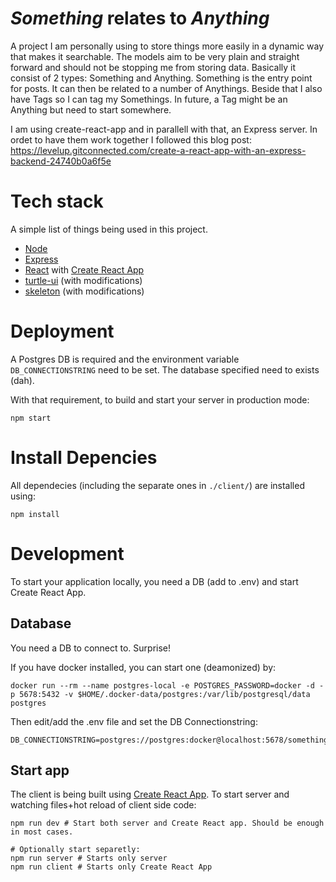 

# _Something_ relates to _Anything_

A project I am personally using to store things more easily in a dynamic way that makes it searchable. The models aim to be very plain and straight forward and should not be stopping me from storing data. Basically it consist of 2 types: Something and Anything. Something is the entry point for posts. It can then be related to a number of Anythings. Beside that I also have Tags so I can tag my Somethings. In future, a Tag might be an Anything but need to start somewhere.

I am using create-react-app and in parallell with that, an Express server. In ordet to have them work together I followed this blog post:
https://levelup.gitconnected.com/create-a-react-app-with-an-express-backend-24740b0a6f5e

# Tech stack

A simple list of things being used in this project.

* [Node](https://nodejs.org)
* [Express](https://expressjs.com)
* [React](https://reactjs.org) with [Create React App](https://create-react-app.dev)
* [turtle-ui](https://www.npmjs.com/package/turtle-ui) (with modifications)
* [skeleton](http://getskeleton.com/) (with modifications)

# Deployment

A Postgres DB is required and the environment variable `DB_CONNECTIONSTRING` need to be set. The database specified need to exists (dah).

With that requirement, to build and start your server in production mode:

```
npm start
```

# Install Depencies

All dependecies (including the separate ones in `./client/`) are installed using:

```
npm install
```

# Development

To start your application locally, you need a DB (add to .env) and start Create React App.

## Database

You need a DB to connect to. Surprise!

If you have docker installed, you can start one (deamonized) by:

```
docker run --rm --name postgres-local -e POSTGRES_PASSWORD=docker -d -p 5678:5432 -v $HOME/.docker-data/postgres:/var/lib/postgresql/data postgres
```

Then edit/add the .env file and set the DB Connectionstring:

```
DB_CONNECTIONSTRING=postgres://postgres:docker@localhost:5678/somethinganything
```

## Start app

The client is being built using [Create React App](https://create-react-app.dev). To start server and watching files+hot reload of client side code:

```
npm run dev # Start both server and Create React app. Should be enough in most cases.

# Optionally start separetly:
npm run server # Starts only server
npm run client # Starts only Create React App
```
